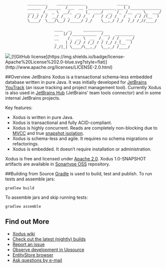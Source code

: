 ```      
          _________    _____________              _____               
          ______  /______  /___  __ )____________ ___(_)______________
          ___ _  /_  _ \  __/_  __  |_  ___/  __ `/_  /__  __ \_  ___/
          / /_/ / /  __/ /_ _  /_/ /_  /   / /_/ /_  / _  / / /(__  ) 
          \____/  \___/\__/ /_____/ /_/    \__,_/ /_/  /_/ /_//____/  
                                                                      
                      ____  __     _________              
                      __  |/ /___________  /___  _________
                      __    /_  __ \  __  /_  / / /_  ___/
                      _    | / /_/ / /_/ / / /_/ /_(__  ) 
                      /_/|_| \____/\__,_/  \__,_/ /____/    
```

<a href="http://teamcity.jetbrains.com/viewType.html?buildTypeId=Xodus_Build&guest=1">
    <img src="http://teamcity.jetbrains.com/app/rest/builds/buildType:(id:Xodus_Build)/statusIcon"/>
</a>
[![GitHub license](https://img.shields.io/badge/license-Apache%20License%202.0-blue.svg?style=flat)](http://www.apache.org/licenses/LICENSE-2.0.html)

##Overview
JetBrains Xodus is a transactional schema-less embedded database written in pure Java. It was initially developed for [JetBrains YouTrack](http://jetbrains.com/youtrack) (an issue tracking and project management tool). Currently Xodus is also used in [JetBrains Hub](https://jetbrains.com/hub) (JetBrains' team tools connector) and in some internal JetBrains projects.

Key features:
- Xodus is written in pure Java.
- Xodus is transactional and fully ACID-compliant.
- Xodus is highly concurrent. Reads are completely non-blocking due to [MVCC](https://en.wikipedia.org/wiki/Multiversion_concurrency_control) and
true [snapshot isolation](https://en.wikipedia.org/wiki/Snapshot_isolation).
- Xodus is schema-less and agile. It requires no schema migrations or refactorings.
- Xodus is embedded. It doesn’t require installation or administration.

Xodus is free and licensed under [Apache 2.0](http://www.apache.org/licenses/LICENSE-2.0.html). Xodus 1.0-SNAPSHOT artifacts are available in [Sonartype OSS](https://oss.sonatype.org/content/repositories/snapshots/org/jetbrains/xodus) repository.

##Building from Source
[Gradle](http://www.gradle.org) is used to build, test and publish. To run tests and assemble jars:

    gradlew build

To assemble jars and skip running tests:

    gradlew assemble   

## Find out More
- [Xodus wiki](https://github.com/JetBrains/xodus/wiki)
- [Check out the latest (nightly) builds](https://teamcity.jetbrains.com/viewType.html?buildTypeId=Xodus_Build)
- [Report an issue](http://xodus.myjetbrains.com/youtrack)
- [Observe development in Upsource](https://upsource.jetbrains.com/Xodus/view)
- [EntityStore browser](https://github.com/lehvolk/xodus-entity-browser)
- <a href="mailto:xodus-feedback@jetbrains.com">Ask questions by e-mail</a>